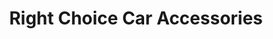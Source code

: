---
title: "Right Choice Car Accessories"
url: /amaravila/right-choice-car-accessories/
shop: car parts
---